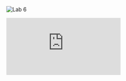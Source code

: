 
![Lab 6](https://github.com/harrij15/Lab6)

![Unit Test Fork](https://github.com/harrij15/markdown.py)
